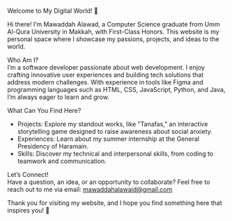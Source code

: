 Welcome to My Digital World! 🌟  

Hi there! I’m Mawaddah Alawad, a Computer Science graduate from Umm Al-Qura University in Makkah, with First-Class Honors. This website is my personal space where I showcase my passions, projects, and ideas to the world.  

Who Am I?  
I’m a software developer passionate about web development. I enjoy crafting innovative user experiences and building tech solutions that address modern challenges. With experience in tools like Figma and programming languages such as HTML, CSS, JavaScript, Python, and Java, I’m always eager to learn and grow.  

What Can You Find Here?  
- Projects: Explore my standout works, like "Tanafas," an interactive storytelling game designed to raise awareness about social anxiety.  
- Experiences: Learn about my summer internship at the General Presidency of Haramain.  
- Skills: Discover my technical and interpersonal skills, from coding to teamwork and communication.  

Let’s Connect!  
Have a question, an idea, or an opportunity to collaborate? Feel free to reach out to me via email: mawaddahalawaid@gmail.com 

Thank you for visiting my website, and I hope you find something here that inspires you! 🚀  
